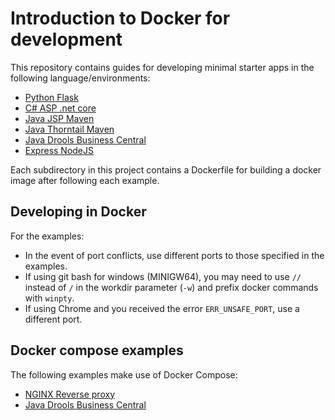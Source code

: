 # Introduction to Docker for development
This repository contains guides for developing minimal starter apps in the following language/environments:
- [Python Flask](flask)
- [C# ASP .net core](dotnetcore)
- [Java JSP Maven](maven)
- [Java Thorntail Maven](thorntail)
- [Java Drools Business Central](drools)
- [Express NodeJS](node)

Each subdirectory in this project contains a Dockerfile for building a docker image after following each example.

## Developing in Docker
For the examples:
- In the event of port conflicts, use different ports to those specified in the examples.
- If using git bash for windows (MINIGW64), you may need to use ```//``` instead of ```/``` in the workdir parameter (```-w```) and prefix docker commands with ```winpty```.
- If using Chrome and you received the error ```ERR_UNSAFE_PORT```, use a different port.

## Docker compose examples
The following examples make use of Docker Compose:
- [NGINX Reverse proxy](compose)
- [Java Drools Business Central](drools)
